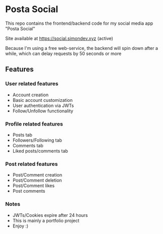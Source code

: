 # Posta Social

This repo contains the frontend/backend code for my social media app "Posta Social"

Site available at https://social.simondev.xyz (active)  

Because I'm using a free web-service, the backend will spin down after a while, which can delay requests by 50 seconds or more

## Features

### User related features
- Account creation
- Basic account customization
- User authentication via JWTs
- Follow/Unfollow functionality

### Profile related features
- Posts tab
- Followers/Following tab
- Comments tab
- Liked posts/comments tab

### Post related features
- Post/Comment creation
- Post/Comment deletion
- Post/Comment likes
- Post comments

### Notes
- JWTs/Cookies expire after 24 hours
- This is mainly a portfolio project
- Enjoy :)
